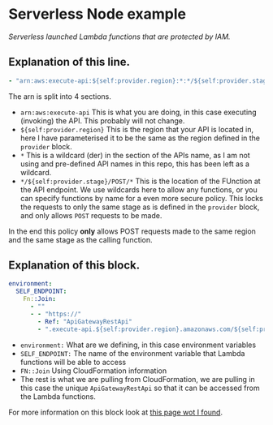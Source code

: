 # Serverless Node example

*Serverless launched Lambda functions that are protected by IAM.*

## Explanation of this line.
```yml
- "arn:aws:execute-api:${self:provider.region}:*:*/${self:provider.stage}/POST/*"
```
The arn is split into 4 sections.
- `arn:aws:execute-api` This is what you are doing, in this case executing (invoking) the API. This probably will not change.
- `${self:provider.region}` This is the region that your API is located in, here I have parameterised it to be the same as the region defined in the `provider` block.
- `*` This is a wildcard (der) in the section of the APIs name, as I am not using and pre-defined API names in this repo, this has been left as a wildcard.
- `*/${self:provider.stage}/POST/*` This is the location of the FUnction at the API endpoint. We use wildcards here to allow any functions, or you can specify functions by name for a even more secure policy. This locks the requests to only the same stage as is defined in the `provider` block, and only allows `POST` requests to be made.

In the end this policy **only** allows POST requests made to the same region and the same stage as the calling function.


## Explanation of this block.
```yml
environment:
  SELF_ENDPOINT:
    Fn::Join:
      - ""
      - - "https://"
        - Ref: "ApiGatewayRestApi"
        - ".execute-api.${self:provider.region}.amazonaws.com/${self:provider.stage}/"
```
- `environment:` What are we defining, in this case environment variables
- `SELF_ENDPOINT:` The name of the environment variable that Lambda functions will be able to access
- `FN::Join` Using CloudFormation information
- The rest is what we are pulling from CloudFormation, we are pulling in this case the unique `ApiGatewayRestApi` so that it can be accessed from the Lambda functions.

For more information on this block look at [this page wot I found](http://www.goingserverless.com/blog/api-gateway-url).
